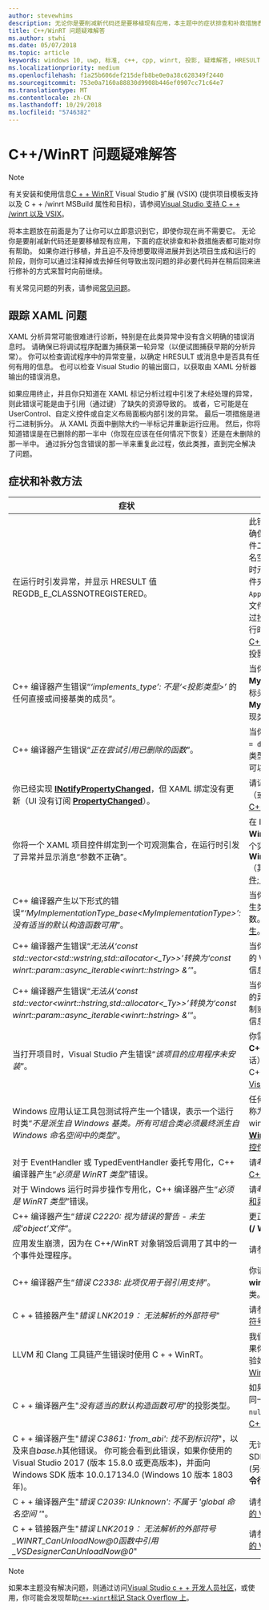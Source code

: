 ```yaml
---
author: stevewhims
description: 无论你是要削减新代码还是要移植现有应用，本主题中的症状排查和补救措施表都可能对你有帮助。
title: C++/WinRT 问题疑难解答
ms.author: stwhi
ms.date: 05/07/2018
ms.topic: article
keywords: windows 10, uwp, 标准, c++, cpp, winrt, 投影, 疑难解答, HRESULT, 错误
ms.localizationpriority: medium
ms.openlocfilehash: f1a25b606def215defb8be0e0a38c628349f2440
ms.sourcegitcommit: 753e0a7160a88830d9908b446ef0907cc71c64e7
ms.translationtype: MT
ms.contentlocale: zh-CN
ms.lasthandoff: 10/29/2018
ms.locfileid: "5746382"
---
```

# <a name="troubleshooting-cwinrt-issues"></a>C++/WinRT 问题疑难解答

> [!NOTE]
> 有关安装和使用信息[C + + WinRT](/windows/uwp/cpp-and-winrt-apis/intro-to-using-cpp-with-winrt) Visual Studio 扩展 (VSIX) (提供项目模板支持以及 C + + /winrt MSBuild 属性和目标)，请参阅[Visual Studio 支持 C + + /winrt 以及 VSIX](intro-to-using-cpp-with-winrt.md#visual-studio-support-for-cwinrt-and-the-vsix)。

将本主题放在前面是为了让你可以立即意识到它，即使你现在尚不需要它。 无论你是要削减新代码还是要移植现有应用，下面的症状排查和补救措施表都可能对你有帮助。 如果你进行移植，并且迫不及待想要取得进展并到达项目生成和运行的阶段，则你可以通过注释掉或去掉任何导致出现问题的非必要代码并在稍后回来进行修补的方式来暂时向前继续。

有关常见问题的列表，请参阅[常见问题](faq.md)。

## <a name="tracking-down-xaml-issues"></a>跟踪 XAML 问题
XAML 分析异常可能很难进行诊断，特别是在此类异常中没有含义明确的错误消息时。 请确保已将调试程序配置为捕获第一轮异常（以便试图捕获早期的分析异常）。 你可以检查调试程序中的异常变量，以确定 HRESULT 或消息中是否具有任何有用的信息。 也可以检查 Visual Studio 的输出窗口，以获取由 XAML 分析器输出的错误消息。

如果应用终止，并且你只知道在 XAML 标记分析过程中引发了未经处理的异常，则此错误可能是由于引用（通过键）了缺失的资源导致的。 或者，它可能是在 UserControl、自定义控件或自定义布局面板内部引发的异常。 最后一项措施是进行二进制拆分。 从 XAML 页面中删除大约一半标记并重新运行应用。 然后，你将知道错误是在已删除的那一半中（你现在应该在任何情况下恢复）还是在未删除的那一半中。 通过拆分包含错误的那一半来重复此过程，依此类推，直到完全解决了问题。

## <a name="symptoms-and-remedies"></a>症状和补救方法
| 症状 | 补救方法 |
|---------|--------|
| 在运行时引发异常，并显示 HRESULT 值 REGDB_E_CLASSNOTREGISTERED。 | 此错误的一个原因是 Windows 运行时组件无法加载。 请确保该组件的 Windows 运行时元数据文件 (`.winmd`) 与组件二进制文件 (`.dll`) 的名称相同，这也是项目名称和根命名空间的名称。 此外请确保生成过程已将 Windows 运行时元数据和二进制文件正确地复制到使用应用的 `Appx` 文件夹。 同时确认使用应用的 `AppxManifest.xml`（也在 `Appx` 文件夹中）包含一个正确声明了可激活的类和二进制文件名称的 **&lt;InProcessServer&gt;** 元素。 如果你错误地通过投影类型的默认构造函数实例化了一个在本地实现的运行时类，则也会发生此错误。 请参阅 [XAML 控件; 绑定到 C++/WinRT 属性](binding-property.md) 以了解有关在这种情况下如何正确使用投影类型的更多信息。 |
| C++ 编译器产生错误“*‘implements_type’: 不是‘&lt;投影类型&gt;’* 的任何直接或间接基类的成员”。 | 当你使用实现类型的未限定命名空间的名称（例如 **MyRuntimeClass**）来调用 **make** 并且没有包括该类型的标头时，将会出现此错误。 编译器会将 **MyRuntimeClass** 解释为投影类型。 解决办法是包括实现类型的标头（例如 `MyRuntimeClass.h`）。 |
| C++ 编译器产生错误“*正在尝试引用已删除的函数*”。 | 当你调用 **make** 并且你作为模板参数传递的实现类型具有 `= delete` 默认构造函数时，将会出现此错误。 编辑实现类型的标头文件并将 `= delete` 更改为 `= default`。 你还可以为运行时类添加一个构造函数到 IDL 中。 |
| 你已经实现 [**INotifyPropertyChanged**](/uwp/api/windows.ui.xaml.data.inotifypropertychanged)，但 XAML 绑定没有更新（UI 没有订阅 [**PropertyChanged**](/uwp/api/windows.ui.xaml.data.inotifypropertychanged.PropertyChanged)）。 | 请记得在 XAML 标记中的绑定表达式上设置 `Mode=OneWay`（或 TwoWay）。 请参阅 [XAML 控件; 绑定到 C++/WinRT 属性](binding-property.md)。 |
| 你将一个 XAML 项目控件绑定到一个可观测集合，在运行时引发了异常并显示消息“参数不正确”。 | 在 IDL 和实现中，将任何可观测的集合声明为 **Windows.Foundation.Collections.IVector<IInspectable>**。 但返回一个实现 **Windows.Foundation.Collections.IObservableVector<T>**（其中的 T 是元素类型）的对象。 请参阅 [XAML 项目控件; 绑定到 C++/WinRT 集合](binding-collection.md)。  |
| C++ 编译器产生以下形式的错误“*‘MyImplementationType_base&lt;MyImplementationType&gt;’: 没有适当的默认构造函数可用*”。|当你从具有特殊构造函数的类型派生时会出现此错误。 派生类型的构造函数需要传递基类型的构造函数所需的参数。 有关工作示例，请参阅[从具有特殊构造函数的类型派生](author-apis.md#deriving-from-a-type-that-has-a-non-default-constructor)。|
| C++ 编译器产生错误“*无法从‘const std::vector&lt;std::wstring,std::allocator&lt;_Ty&gt;&gt;’转换为‘const winrt::param::async_iterable&lt;winrt::hstring&gt; &’*”。|当你将 std::wstring 的 std::vector 传递给需要一个集合的 Windows 运行时 API 时，将会出现此错误。 有关更多信息，请参阅[标准 C++ 数据类型和 C++/WinRT](std-cpp-data-types.md)。|
| C++ 编译器产生错误“*无法从‘const std::vector&lt;winrt::hstring,std::allocator&lt;_Ty&gt;&gt;’转换为‘const winrt::param::async_iterable&lt;winrt::hstring&gt; &'*”。|当你将 winrt::hstring 的 std::vector 传递给需要一个集合的异步 Windows 运行时 API 并且你没有将相应的矢量复制或移动到异步被调用方时，将会出现此错误。 有关更多信息，请参阅[标准 C++ 数据类型和 C++/WinRT](std-cpp-data-types.md)。|
| 当打开项目时，Visual Studio 产生错误“*该项目的应用程序未安装*”。|你需要从 Visual Studio 的**新建项目**对话框中安装 **用于 C++ 开发的 Windows 通用工具**（如果你尚未这样做的话）。 如果上述方法未能解决问题，则项目可能依赖于 C++/WinRT Visual Studio Extension (VSIX)（请参阅 [Visual Studio 对于 C++/WinRT 和 VSIX 的支持](intro-to-using-cpp-with-winrt.md#visual-studio-support-for-cwinrt-and-the-vsix)）。|
| Windows 应用认证工具包测试将产生一个错误，表示一个运行时类“*不是派生自 Windows 基类。所有可组合类必须最终派生自 Windows 命名空间中的类型*”。|任何运行时类 （在你的应用程序中声明） 从基类派生被称为*可组合*类。 可组合类的最终基类必须是源自 windows.* 命名空间; 类型例如， [**Windows.UI.Xaml.DependencyObject**](/uwp/api/windows.ui.xaml.dependencyobject)。 请参阅[XAML 控件; 绑定到 C + + /winrt 属性](binding-property.md)更多详细信息。|
| 对于 EventHandler 或 TypedEventHandler 委托专用化，C++ 编译器产生“*必须是 WinRT 类型*”错误。|请考虑改为使用 **winrt::delegate&lt;…T&gt;**。 请参阅 [在 C++/WinRT 中创作事件](author-events.md)。|
| 对于 Windows 运行时异步操作专用化，C++ 编译器产生“*必须是 WinRT 类型*”错误。|请考虑改为返回并行模式库 (PPL) [**任务**](https://msdn.microsoft.com/library/hh750113)。 请参阅[并发操作和异步操作](concurrency.md)。|
| C++ 编译器产生“*错误 C2220: 视为错误的警告 - 未生成‘object’文件*”。|更正警告，或者将**C/c + +**>**通用**>**将警告视为错误****否 (/ WX-)**。|
| 应用发生崩溃，因为在 C++/WinRT 对象销毁后调用了其中的一个事件处理程序。|请参阅[安全地访问*此*指针事件处理委托](weak-references.md#safely-accessing-the-this-pointer-with-an-event-handling-delegate)。|
| C++ 编译器产生“*错误 C2338: 此项仅用于弱引用支持*”。|你请求针对某个类型的弱引用，该类型将 **winrt::no_weak_ref** 标记结构作为模板参数传递给其基类。 请参阅[选择退出弱引用支持](weak-references.md#opting-out-of-weak-reference-support)。|
| C + + 链接器产生"*错误 LNK2019： 无法解析的外部符号*"|请参阅[链接器为什么遇到我"LNK2019： 无法解析的外部符号"错误？](faq.md#why-is-the-linker-giving-me-a-lnk2019-unresolved-external-symbol-error)。|
| LLVM 和 Clang 工具链产生错误时使用 C + + WinRT。|我们不支持 LLVM 和 Clang 工具链 C + + WinRT，但如果你想要模拟我们如何使用它在内部，则可以尝试进行实验如一中所述[我是否可以使用 LLVM/Clang 编译 C + + WinRT？](faq.md#can-i-use-llvmclang-to-compile-with-cwinrt)。|
| C + + 编译器产生"*没有适当的默认构造函数可用*"的投影类型。 | 如果你尝试延迟初始化的运行时类对象，或使用，并可在同一项目中，实现的运行时类，则你将需要调用`nullptr_t`构造函数。 有关详细信息，请参阅[通过 C++/WinRT 使用 API](consume-apis.md)。 |
| C + + 编译器产生"*错误 C3861: 'from_abi': 找不到标识符*"，以及来自*base.h*其他错误。 你可能会看到此错误，如果你使用的 Visual Studio 2017 (版本 15.8.0 或更高版本)，并面向 Windows SDK 版本 10.0.17134.0 (Windows 10 版本 1803年)。 | 无论是面向更高版本的 （更多一致） 版本的 Windows SDK 或设置项目属性**C/c + +** > **语言** > **一致性模式： 否**(另外，如果 **/ 许可的**出现在项目属性**C/c + +**  > **语言** > **命令行**下**的其他选项**，然后将其删除)。 |
| C + + 编译器产生"*错误 C2039: IUnknown': 不属于 \'global 命名空间 '*"。 | 请参阅[如何重定目标 C + + 到更高版本的 Windows SDK 的 WinRT 项目](news.md#how-to-retarget-your-cwinrt-project-to-a-later-version-of-the-windows-sdk)。 |
| C + + 链接器产生"*错误 LNK2019： 无法解析的外部符号_WINRT_CanUnloadNow@0函数中引用_VSDesignerCanUnloadNow@0*" | 请参阅[如何重定目标 C + + 到更高版本的 Windows SDK 的 WinRT 项目](news.md#how-to-retarget-your-cwinrt-project-to-a-later-version-of-the-windows-sdk)。 |

> [!NOTE]
> 如果本主题没有解决问题，则通过访问[Visual Studio c + + 开发人员社区](https://developercommunity.visualstudio.com/spaces/62/index.html)，或使用，你可能会发现帮助[`c++-winrt`标记 Stack Overflow 上](https://stackoverflow.com/questions/tagged/c%2b%2b-winrt)。
